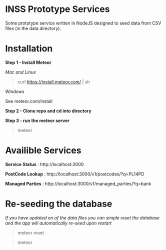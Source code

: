 # INSS Prototype Services

Some prototype service written in NodeJS designed to seed data from CSV files (in the data directory).

# Installation

**Step 1 - Install Meteor**

*Mac and Linux*

>curl https://install.meteor.com/ | sh

*Windows*

See meteor.com/install

**Step 2 - Clone repo and cd into directory**

**Step 3 - run the meteor server**

>meteor

# Availible Services

**Service Status** : http://localhost:3000

**PostCode Lookup** : http://localhost:3000/v1/postcodes/?q=PL14PD

**Managed Parties** : http://localhost:3000/v1/managed_parties/?q=bank


# Re-seeding the database

*If you have updated on of the data files you can simple reset the database and the app will automatically re-seed upon restart*

>meteor reset

>meteor
